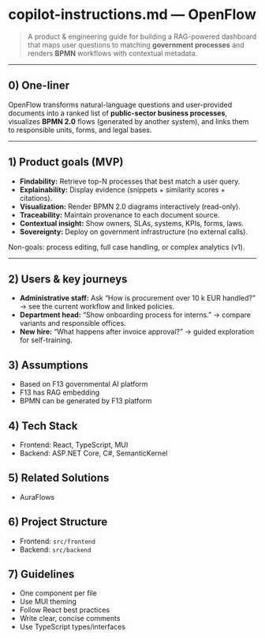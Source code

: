 # copilot-instructions.md — OpenFlow

> A product & engineering guide for building a RAG-powered dashboard that maps user questions to matching **government processes** and renders **BPMN** workflows with contextual metadata.

---

## 0) One-liner
OpenFlow transforms natural-language questions and user-provided documents into a ranked list of **public-sector business processes**, visualizes **BPMN 2.0** flows (generated by another system), and links them to responsible units, forms, and legal bases.

---

## 1) Product goals (MVP)
- **Findability:** Retrieve top-N processes that best match a user query.  
- **Explainability:** Display evidence (snippets + similarity scores + citations).  
- **Visualization:** Render BPMN 2.0 diagrams interactively (read-only).  
- **Traceability:** Maintain provenance to each document source.  
- **Contextual insight:** Show owners, SLAs, systems, KPIs, forms, laws.  
- **Sovereignty:** Deploy on government infrastructure (no external calls).  

Non-goals: process editing, full case handling, or complex analytics (v1).

---

## 2) Users & key journeys
- **Administrative staff:** Ask “How is procurement over 10 k EUR handled?” → see the current workflow and linked policies.  
- **Department head:** “Show onboarding process for interns.” → compare variants and responsible offices.  
- **New hire:** “What happens after invoice approval?” → guided exploration for self-training.


## 3) Assumptions
- Based on F13 governmental AI platform
- F13 has RAG embedding
- BPMN can be generated by F13 platform

## 4) Tech Stack
- Frontend: React, TypeScript, MUI
- Backend: ASP.NET Core, C#, SemanticKernel

## 5) Related Solutions
- AuraFlows

## 6) Project Structure

- Frontend: `src/frontend`
- Backend: `src/backend`

## 7) Guidelines
- One component per file
- Use MUI theming
- Follow React best practices
- Write clear, concise comments
- Use TypeScript types/interfaces